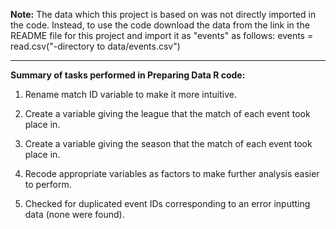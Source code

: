 <b>Note:</b> The data which this project is based on was not directly imported in the code. Instead, to use the code download the data from the link in the README file for this project and import it as "events" as follows:
events = read.csv("-directory to data/events.csv")
 
----
  
<b>Summary of tasks performed in Preparing Data R code:</b>

1. Rename match ID variable to make it more intuitive.

2. Create a variable giving the league that the match of each event took place in.

3. Create a variable giving the season that the match of each event took place in.

4. Recode appropriate variables as factors to make further analysis easier to perform.

5. Checked for duplicated event IDs corresponding to an error inputting data (none were found).
